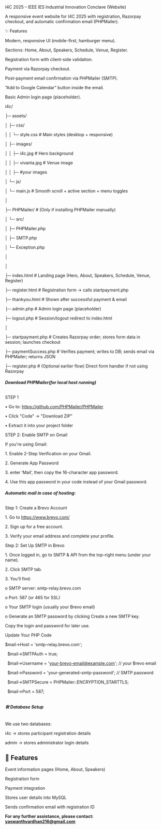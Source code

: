 I4C 2025 – IEEE IES Industrial Innovation Conclave (Website)

A responsive event website for I4C 2025 with registration, Razorpay checkout, and automatic confirmation email (PHPMailer).



✨ Features

Modern, responsive UI (mobile-first, hamburger menu).



Sections: Home, About, Speakers, Schedule, Venue, Register.



Registration form with client-side validation.



Payment via Razorpay checkout.



Post-payment email confirmation via PHPMailer (SMTP).



“Add to Google Calendar” button inside the email.



Basic Admin login page (placeholder).



i4c/

├─ assets/

│  ├─ css/

│  │  └─ style.css                # Main styles (desktop + responsive)

│  ├─ images/

│  │  ├─ i4c.jpg                  # Hero background

│  │  ├─ vivanta.jpg              # Venue image

│  │  ├─           #your images

│  └─ js/

│     └─ main.js                  # Smooth scroll + active section + menu toggles

│

├─ PHPMailer/                      # (Only if installing PHPMailer manually)

│  └─ src/

│     ├─ PHPMailer.php

│     ├─ SMTP.php

│     └─ Exception.php

│

│

├─ index.html                      # Landing page (Hero, About, Speakers, Schedule, Venue, Register)

├─ register.html                   # Registration form -> calls startpayment.php

├─ thankyou.html                   # Shown after successful payment \& email

├─ admin.php                       # Admin login page (placeholder)

├─ logout.php                      # Session/logout redirect to index.html

│

├─ startpayment.php                # Creates Razorpay order; stores form data in session; launches checkout

├─ paymentSuccess.php              # Verifies payment; writes to DB; sends email via PHPMailer; returns JSON

├─ register.php                    # (Optional earlier flow) Direct form handler if not using Razorpay





###### **Download PHPMailer(for local host running)**



STEP 1

•  Go to: https://github.com/PHPMailer/PHPMailer

•  Click "Code" → "Download ZIP"

•  Extract it into your project folder 



STEP 2: Enable SMTP on Gmail

If you're using Gmail:

1\.	Enable 2-Step Verification on your Gmail.

2\.	Generate App Password

3\.	enter ‘Mail’, then copy the 16-character app password.

4\.	Use this app password in your code instead of your Gmail password.



###### **Automatic mail in case of hosting:**



Step 1: Create a Brevo Account

1\.	Go to https://www.brevo.com/

2\.	Sign up for a free account.

3\.	Verify your email address and complete your profile.

Step 2: Set Up SMTP in Brevo

1\.	Once logged in, go to SMTP \& API from the top-right menu (under your name).

2\.	Click SMTP tab.

3\.	You’ll find:

o	SMTP server: smtp-relay.brevo.com

o	Port: 587 (or 465 for SSL)

o	Your SMTP login (usually your Brevo email)

o	Generate an SMTP password by clicking Create a new SMTP key.

Copy the login and password for later use.

Update Your PHP Code

$mail->Host       = 'smtp-relay.brevo.com';

&nbsp;   $mail->SMTPAuth   = true;

&nbsp;   $mail->Username   = 'your-brevo-email@example.com'; // your Brevo email

&nbsp;   $mail->Password   = 'your-generated-smtp-password'; // SMTP password

&nbsp;   $mail->SMTPSecure = PHPMailer::ENCRYPTION\_STARTTLS;

&nbsp;   $mail->Port       = 587;

###### 

###### **🛠️ Database Setup**



We use two databases:



i4c → stores participant registration details



admin → stores administrator login details

**📌 Features**
---

Event information pages (Home, About, Speakers)



Registration form



Payment integration



Stores user details into MySQL



Sends confirmation email with registration ID





**For any further assistance, please contact: yaswanthvardhan216@gmail.com**



